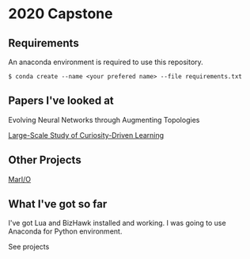 # 2020 Capstone

## Requirements

An anaconda environment is required to use this repository.
```
$ conda create --name <your prefered name> --file requirements.txt
```


## Papers I've looked at

Evolving Neural Networks through Augmenting Topologies

[Large-Scale Study of Curiosity-Driven Learning](https://pathak22.github.io/large-scale-curiosity/resources/largeScaleCuriosity2018.pdf)

## Other Projects

[MarI/O](https://www.youtube.com/watch?v=qv6UVOQ0F44)

## What I've got so far

I've got Lua and BizHawk installed and working. I was going to use Anaconda for Python environment.

See projects
